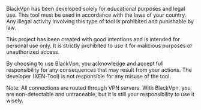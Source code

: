 BlackVpn has been developed solely for educational purposes and legal use. 
This tool must be used in accordance with the laws of your country. 
Any illegal activity involving this type of tool is prohibited and punishable by law.

This project has been created with good intentions and is intended for personal use only. 
It is strictly prohibited to use it for malicious purposes or unauthorized access.

By choosing to use BlackVpn, you acknowledge and accept full responsibility 
for any consequences that may result from your actions. 
The developer (XEN-Tool) is not responsible for any misuse of the tool.

Note: All connections are routed through VPN servers. 
With BlackVpn, you are non-detectable and untraceable, 
but it is still your responsibility to use it wisely.

